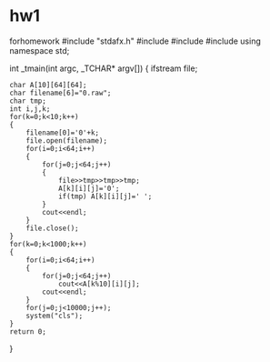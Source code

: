 # hw1
forhomework
#include "stdafx.h"
#include <iostream>
#include <fstream>
#include <cstdlib>
using namespace std;

int _tmain(int argc, _TCHAR* argv[])
{
	ifstream file;

	char A[10][64][64];
	char filename[6]="0.raw";
	char tmp;
	int i,j,k;
	for(k=0;k<10;k++)
	{
		filename[0]='0'+k;
		file.open(filename);
		for(i=0;i<64;i++)
		{
			for(j=0;j<64;j++)
			{
				file>>tmp>>tmp>>tmp;
				A[k][i][j]='0';
				if(tmp) A[k][i][j]=' ';
			}
			cout<<endl;
		}
		file.close();
	}
	for(k=0;k<1000;k++)
	{
		for(i=0;i<64;i++)
		{
			for(j=0;j<64;j++)
				cout<<A[k%10][i][j];
			cout<<endl;
		}
		for(j=0;j<10000;j++);
		system("cls");
	}
	return 0;
}
